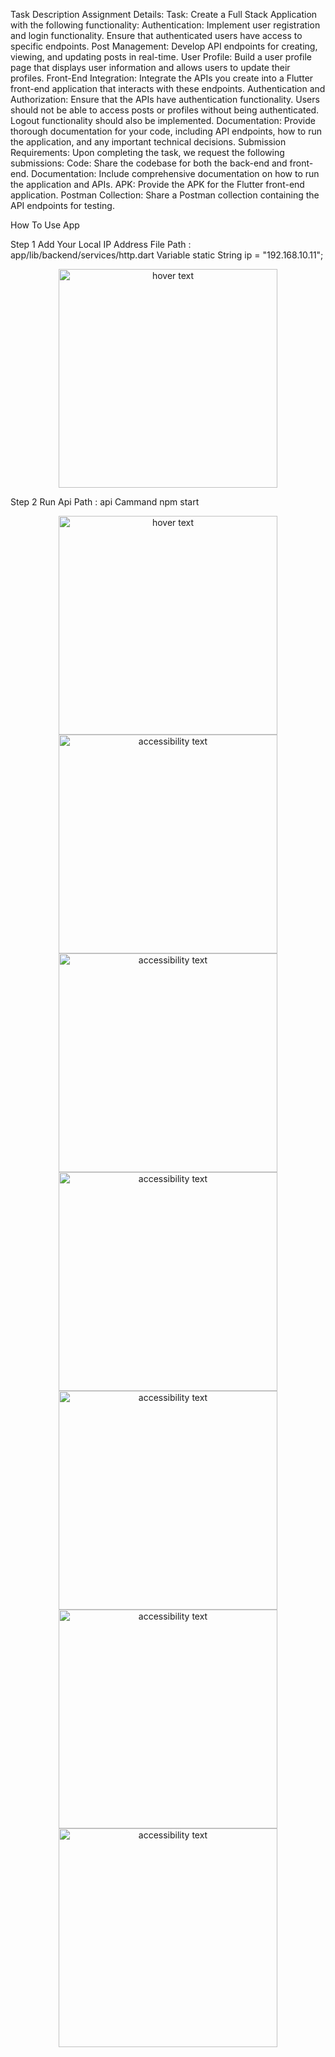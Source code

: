 Task Description
Assignment Details:
Task: Create a Full Stack Application with the following functionality:
Authentication: Implement user registration and login functionality. Ensure that authenticated users have access to specific endpoints.
Post Management: Develop API endpoints for creating, viewing, and updating posts in real-time.
User Profile: Build a user profile page that displays user information and allows users to update their profiles.
Front-End Integration: Integrate the APIs you create into a Flutter front-end application that interacts with these endpoints.
Authentication and Authorization: Ensure that the APIs have authentication functionality. Users should not be able to access posts or profiles without being authenticated. Logout functionality should also be implemented.
Documentation: Provide thorough documentation for your code, including API endpoints, how to run the application, and any important technical decisions.
Submission Requirements:
Upon completing the task, we request the following submissions:
Code: Share the codebase for both the back-end and front-end.
Documentation: Include comprehensive documentation on how to run the application and APIs.
APK: Provide the APK for the Flutter front-end application.
Postman Collection: Share a Postman collection containing the API endpoints for testing.

How To Use App 

Step 1 
    Add Your Local IP Address
    File Path : app/lib/backend/services/http.dart
    Variable 
        static String ip = "192.168.10.11";
    
 <p align="center">   <img src="https://github.com/codinggero/progziel/blob/main/screen/08.PNG" width="350" title="hover text"></p>

Step 2 
    Run Api 
    Path : api
    Cammand npm start


<p align="center">
  <img src="https://github.com/codinggero/progziel/blob/main/screen/01.png" width="350" title="hover text">
  <img src="https://github.com/codinggero/progziel/blob/main/screen/02.png" width="350" alt="accessibility text">
  <img src="https://github.com/codinggero/progziel/blob/main/screen/03.png" width="350" alt="accessibility text">
  <img src="https://github.com/codinggero/progziel/blob/main/screen/04.png" width="350" alt="accessibility text">
  <img src="https://github.com/codinggero/progziel/blob/main/screen/05.png" width="350" alt="accessibility text">
   <img src="https://github.com/codinggero/progziel/blob/main/screen/06.png" width="350" alt="accessibility text">
    <img src="https://github.com/codinggero/progziel/blob/main/screen/07.png" width="350" alt="accessibility text">

</p>

